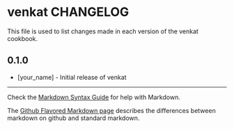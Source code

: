 # venkat CHANGELOG

This file is used to list changes made in each version of the venkat cookbook.

## 0.1.0
- [your_name] - Initial release of venkat

- - -
Check the [Markdown Syntax Guide](http://daringfireball.net/projects/markdown/syntax) for help with Markdown.

The [Github Flavored Markdown page](http://github.github.com/github-flavored-markdown/) describes the differences between markdown on github and standard markdown.
